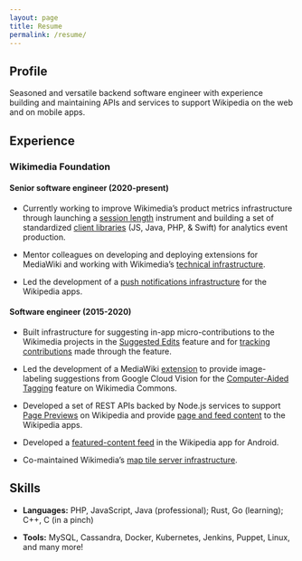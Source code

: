 ```yaml
---
layout: page
title: Resume
permalink: /resume/
---
```


## Profile

Seasoned and versatile backend software engineer with experience building and maintaining APIs and services to support Wikipedia on the web and on mobile apps.

## Experience
### Wikimedia Foundation
#### Senior software engineer (2020-present)

* Currently working to improve Wikimedia’s product metrics infrastructure through launching a [session length](https://wikitech.wikimedia.org/wiki/Analytics/Data_Lake/Traffic/SessionLength) instrument and building a set of standardized [client libraries](https://wikitech.wikimedia.org/wiki/Event_Platform/Client) (JS, Java, PHP, & Swift) for analytics event production.

* Mentor colleagues on developing and deploying extensions for MediaWiki and working with Wikimedia’s [technical infrastructure](https://wikitech.wikimedia.org/wiki/Main_Page).

* Led the development of a [push notifications infrastructure](https://www.mediawiki.org/wiki/Wikimedia_Product_Infrastructure_team/Push_Notifications_Infrastructure) for the Wikipedia apps.

#### Software engineer (2015-2020)

* Built infrastructure for suggesting in-app micro-contributions to the Wikimedia projects in the [Suggested Edits](https://www.mediawiki.org/wiki/Wikimedia_Apps/Suggested_edits) feature and for [tracking contributions](https://www.mediawiki.org/wiki/Extension:WikimediaEditorTasks) made through the feature.

* Led the development of a MediaWiki [extension](https://www.mediawiki.org/wiki/Extension:MachineVision) to provide image-labeling suggestions from Google Cloud Vision for the [Computer-Aided Tagging](https://commons.wikimedia.org/wiki/Commons:Structured_data/Computer-aided_tagging) feature on Wikimedia Commons.

* Developed a set of REST APIs backed by Node.js services to support [Page Previews](https://www.mediawiki.org/wiki/Page_Previews) on Wikipedia and provide [page and feed content](https://www.mediawiki.org/wiki/Wikimedia_Apps/Team/RESTBase_services_for_apps) to the Wikipedia apps.

* Developed a [featured-content feed](https://www.mediawiki.org/wiki/Wikimedia_Apps/Android_FAQ#Explore_feed) in the Wikipedia app for Android.

* Co-maintained Wikimedia’s [map tile server infrastructure](https://www.mediawiki.org/wiki/Wikimedia_Maps).

## Skills

* **Languages:** PHP, JavaScript, Java (professional); Rust, Go (learning); C++, C (in a pinch)

* **Tools:** MySQL, Cassandra, Docker, Kubernetes, Jenkins, Puppet, Linux, and many more!